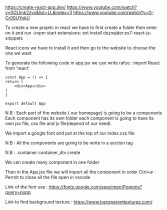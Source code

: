 https://create-react-app.dev/
https://www.youtube.com/watch?v=0OLIink2zvs&list=LL&index=3
https://www.youtube.com/watch?v=G-Cr00UYokU


To create a new projetc in react we have to first create a folder then enter on it and run ->npm start
extensions:
ext install dsznajder.es7-react-js-snippets

React icons we have to install it and then go to the website to choose the one we want


To generate the following code in app.jsx we can write rafce :
    import React from 'react'

    const App = () => {
    return (
        <div>App</div>
    )
    }

    export default App

N.B : Each part of the website ( our homepage) is going to be a components
      Each component has its own folder
      each component is going to have its own jsx file, css file and js file(depend of our need)


We import a google font and put at the top of our index.css file

N.B : All the components are going to be write in a section tag

N.B : .container container_div create <div className="container container_div"></div>

We can create many component in one folder

Then in the App.jsx file
we will import all the component in order 
Ctrl+w : Permit to close all the file open in vscode

Link of the font use : https://fonts.google.com/specimen/Poppins?query=popp

Link to find background texture : https://www.transparenttextures.com/


